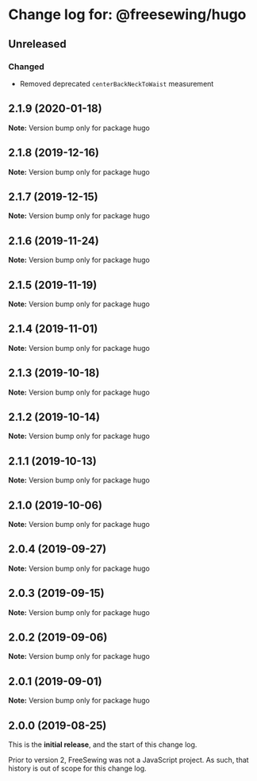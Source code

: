 # Change log for: @freesewing/hugo


## Unreleased

### Changed

 - Removed deprecated `centerBackNeckToWaist` measurement
## 2.1.9 (2020-01-18)

**Note:** Version bump only for package hugo


## 2.1.8 (2019-12-16)

**Note:** Version bump only for package hugo


## 2.1.7 (2019-12-15)

**Note:** Version bump only for package hugo


## 2.1.6 (2019-11-24)

**Note:** Version bump only for package hugo


## 2.1.5 (2019-11-19)

**Note:** Version bump only for package hugo


## 2.1.4 (2019-11-01)

**Note:** Version bump only for package hugo


## 2.1.3 (2019-10-18)

**Note:** Version bump only for package hugo


## 2.1.2 (2019-10-14)

**Note:** Version bump only for package hugo


## 2.1.1 (2019-10-13)

**Note:** Version bump only for package hugo


## 2.1.0 (2019-10-06)

**Note:** Version bump only for package hugo


## 2.0.4 (2019-09-27)

**Note:** Version bump only for package hugo


## 2.0.3 (2019-09-15)

**Note:** Version bump only for package hugo


## 2.0.2 (2019-09-06)

**Note:** Version bump only for package hugo


## 2.0.1 (2019-09-01)

**Note:** Version bump only for package hugo




## 2.0.0 (2019-08-25)

This is the **initial release**, and the start of this change log.

Prior to version 2, FreeSewing was not a JavaScript project.
As such, that history is out of scope for this change log.
